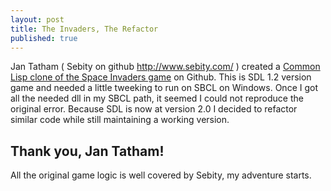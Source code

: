 ```yaml
---
layout: post
title: The Invaders, The Refactor
published: true
---
```

Jan Tatham ( Sebity on github http://www.sebity.com/ )
created a [Common Lisp clone of the Space Invaders game](https://github.com/sebity/the-invaders) on Github.
This is SDL 1.2 version game and needed a little tweeking to run on SBCL on Windows.
Once I got all the needed dll in my SBCL path, it seemed I could not reproduce the original error.
Because SDL is now at version 2.0 I decided to refactor similar code while still maintaining a working version.

## Thank you, Jan Tatham!
All the original game logic is well covered by Sebity, my adventure starts.